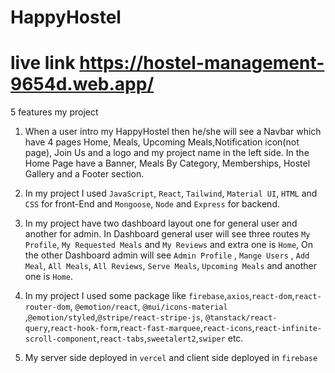 # HappyHostel
# live link https://hostel-management-9654d.web.app/

5 features my project

1. When a user intro my HappyHostel then he/she will see a Navbar which have 4 pages Home, Meals, Upcoming Meals,Notification icon(not page), Join Us and a logo and my project name in the left side. In the Home Page have a Banner, Meals By Category, Memberships, Hostel Gallery and a Footer section.

2. In my project I used `JavaScript`, `React`, `Tailwind`, `Material UI`, `HTML` and `CSS` for front-End and `Mongoose`, `Node` and `Express` for backend.

3. In my project have two dashboard layout one for general user and another for admin. In Dashboard general user will see three routes `My Profile`, `My Requested Meals` and `My Reviews` and extra one is `Home`, On the other Dashboard admin will see `Admin Profile` , `Mange Users` , `Add Meal`, `All Meals`, `All Reviews`, `Serve Meals`, `Upcoming Meals` and another one is `Home`.

4. In my project I used some package like `firebase`,`axios`,`react-dom`,`react-router-dom`, `@emotion/react`, `@mui/icons-material` ,`@emotion/styled`,`@stripe/react-stripe-js`, `@tanstack/react-query`,`react-hook-form`,`react-fast-marquee`,`react-icons`,`react-infinite-scroll-component`,`react-tabs`,`sweetalert2`,`swiper` etc.

5. My server side deployed in `vercel` and client side deployed in `firebase`



